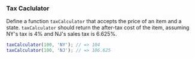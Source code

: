### Tax Caclulator

Define a function `taxCalculator` that accepts the price of an item and a state.
`taxCalculator` should return the after-tax cost of the item, assuming NY's tax
is 4% and NJ's sales tax is 6.625%.

```javascript
taxCalculator(100, 'NY'); // => 104
taxCalculator(100, 'NJ'); // => 106.625
```
